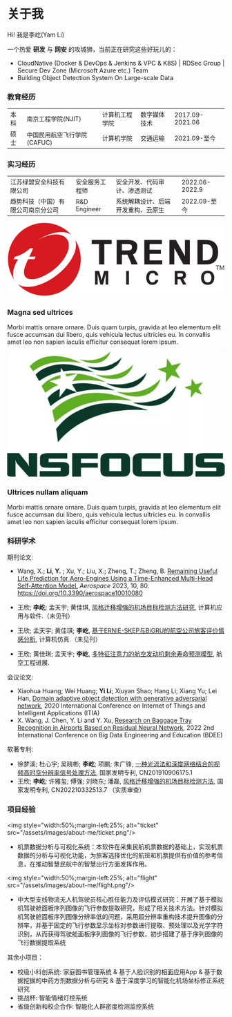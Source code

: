 # 关于我

Hi! 我是李屹(Yam Li)


一个热爱 **研发** 与 **网安** 的攻城狮，当前正在研究这些好玩儿的：

- CloudNative (Docker & DevOps & Jenkins & VPC & K8S) | RDSec Group | Secure Dev Zone (Microsoft Azure etc.) Team
- Building Object Detection System On Large-scale Data

### 教育经历

| | | | | |
|-|-|-|-|-|
| 本科 | 南京工程学院(NJIT) | 计算机工程学院 | 数字媒体技术 | 2017.09-2021.06 |
| 硕士 | 中国民用航空飞行学院(CAFUC) | 计算机学院 | 交通运输 | 2021.09-至今 |

### 实习经历

| | | | |
|-|-|-|-|
| 江苏绿盟安全科技有限公司 | 安全服务工程师 | 安全开发、代码审计、渗透测试 | 2022.06-2022.9 |
| 趋势科技（中国）有限公司南京分公司 | R&D Engineer | 系统解耦设计、后端开发重构、云原生 | 2022.09-至今 |

<section id="two" class="company-wrapper">
    <div class="inner alt">
        <section class="spotlight">
            <div class="image"><img src="assets/images/about-me/Trend_Micro_logo.png" alt="" /></div>
            <div class="content">
                <h3>Magna sed ultrices</h3>
                <p>Morbi mattis ornare ornare. Duis quam turpis, gravida at leo elementum elit fusce accumsan dui libero, quis vehicula lectus ultricies eu. In convallis amet leo non sapien iaculis efficitur consequat lorem ipsum.</p>
            </div>
        </section>
        <section class="spotlight">
            <div class="image"><img src="assets/images/about-me/NSFOCUS_logo.png" alt="" /></div>
            <div class="content">
                <h3>Ultrices nullam aliquam</h3>
                <p>Morbi mattis ornare ornare. Duis quam turpis, gravida at leo elementum elit fusce accumsan dui libero, quis vehicula lectus ultricies eu. In convallis amet leo non sapien iaculis efficitur consequat lorem ipsum.</p>
            </div>
        </section>
    </div>
</section>

### 科研学术

期刊论文:

- Wang, X.; **Li, Y.** ; Xu, Y.; Liu, X.; Zheng, T.; Zheng, B. [Remaining Useful Life Prediction for Aero-Engines Using a Time-Enhanced Multi-Head Self-Attention Model.](https://www.mdpi.com/2226-4310/10/1/80) <em>Aerospace</em> 2023, 10, 80. https://doi.org/10.3390/aerospace10010080

- 王欣; **李屹**; 孟天宇; 黄佳琪, [风格迁移增强的机场目标检测方法研究](), 计算机应用与软件.（未见刊）
- 王欣; 孟天宇; 黄佳琪; **李屹**, [基于ERNIE-SKEP与BiGRU的航空公司旅客评价情感分析](), 计算机仿真.（未见刊）
- 王欣; 黄佳琪; 孟天宇; **李屹**, [多特征注意力的航空发动机剩余寿命预测模型](http://hkgcjz.cnjournals.com/hkgcjz/article/abstract/2022098), 航空工程进展.

会议论文:

- Xiaohua Huang; Wei Huang; **Yi Li**; Xiuyan Shao; Hang Li; Xiang Yu; Lei Han, [Domain adaptive object detection with generative adversarial network](https://ieeexplore.ieee.org/document/9312304), 2020 International Conference on Internet of Things and Intelligent Applications (ITIA)
- X. Wang, J. Chen, Y. Li and Y. Xu, [Research on Baggage Tray Recognition in Airports Based on Residual Neural Network](https://ieeexplore.ieee.org/document/9980849), 2022 2nd International Conference on Big Data Engineering and Education (BDEE)

软著专利:

- 徐梦溪; 杜心宇; 吴晓彬; **李屹**; 项鹏; 朱广锋, [一种光流法和深度网络结合的视频高时空分辨率信号处理方法](https://xueshu.baidu.com/usercenter/paper/show?paperid=1u6u0220285v0x20wb7f0a00jv087515&site=xueshu_se), 国家发明专利, CN201910906175.1
- 王欣; **李屹**; 许雅玺; 傅强; 刘晓东; 潘磊, [风格迁移增强的机场目标检测方法](), 国家发明专利, CN202210332513.7 （实质审查）

### 项目经验


<img style="width:50%;margin-left:25%; alt="ticket" src="/assets/images/about-me/ticket.png"/>

- 机票数据分析与可视化系统：本软件在采集民航机票数据的基础上，实现机票数据的分析与可视化功能，为旅客选择优化的航班和机票提供有价值的参考信息，在推动智慧民航中的智慧出行方面发挥作用。


<img style="width:50%;margin-left:25%; alt="flight" src="/assets/images/about-me/flight.png"/>

- 中大型支线物流无人机驾驶员核心胜任能力及评估模式研究：开展了基于模拟机驾驶舱面板序列图像的飞行参数提取研究，形成了相关技术方法。针对模拟机驾驶舱面板序列图像分辨率低的问题，采用超分辨率重构技术提升图像的分辨率，并基于固定的飞行参数显示坐标对参数进行提取、预处理以及光学字符识别，从而获得驾驶舱面板序列图像的飞行参数，初步搭建了基于序列图像的飞行数据提取系统


其余小项目：

- 校级小科创系统: 家庭图书管理系统 & 基于人脸识别的相面应用App & 基于数据挖掘的中药方剂数据分析与研究 & 基于深度学习的智能化机场坐标修正系统研究
- 挑战杯: 智能情绪灯控系统
- 省级创新和校企合作: 智能化人群密度检测监控系统

